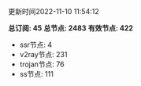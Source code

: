 更新时间2022-11-10 11:54:12

**总订阅: 45**
**总节点: 2483**
**有效节点: 422**
- ssr节点: 4
- v2ray节点: 231
- trojan节点: 76
- ss节点: 111
